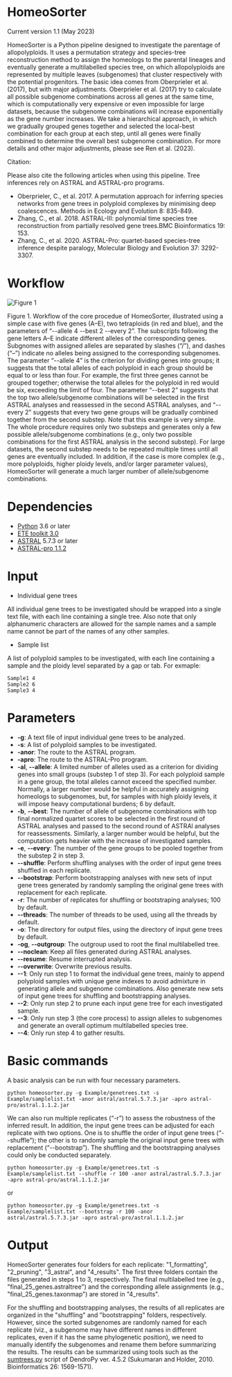 # HomeoSorter

Current version 1.1 (May 2023)

HomeoSorter is a Python pipeline designed to investigate the parentage of allopolyploids. It uses a permutation strategy and species-tree reconstruction method to assign the homeologs to the parental lineages and eventually generate a multilabelled species tree, on which allopolyploids are represented by multiple leaves (subgenomes) that cluster respectively with the potential progenitors. The basic idea comes from Oberprieler et al. (2017), but with major adjustments. Oberprieler et al. (2017) try to calculate all possible subgenome combinations across all genes at the same time, which is computationally very expensive or even impossible for large datasets, because the subgenome combinations will increase exponentially as the gene number increases. We take a hierarchical approach, in which we gradually grouped genes together and selected the local-best combination for each group at each step, until all genes were finally combined to determine the overall best subgenome combination. For more details and other major adjustments, please see Ren et al. (2023).

Citation:

Please also cite the following articles when using this pipeline. Tree inferences rely on ASTRAL and ASTRAL-pro programs.

- Oberprieler, C., et al. 2017. A permutation approach for inferring species networks from gene trees in polyploid complexes by minimising deep coalescences. Methods in Ecology and Evolution 8: 835-849.
- Zhang, C., et al. 2018. ASTRAL-III: polynomial time species tree reconstruction from partially resolved gene trees.BMC Bioinformatics 19: 153.
- Zhang, C., et al. 2020. ASTRAL-Pro: quartet-based species-tree inference despite paralogy, Molecular Biology and Evolution 37: 3292-3307.


# Workflow

![Figure 1](https://github.com/user-attachments/assets/b13cbb3e-69a2-491e-89fc-22a4f23d3f03)


Figure 1. Workflow of the core procedue of HomeoSorter, illustrated using a simple case with five genes (A–E), two tetraploids (in red and blue), and the parameters of “--allele 4 --best 2 --every 2”. The subscripts following the gene letters A–E indicate different alleles of the corresponding genes. Subgnomes with assigned alleles are separated by slashes (“/”), and dashes (“–”) indicate no alleles being assigned to the corresponding subgenomes. The parameter “--allele 4” is the criterion for dividing genes into groups; it suggests that the total alleles of each polyploid in each group should be equal to or less than four. For example, the first three genes cannot be grouped together; otherwise the total alleles for the polyploid in red would be six, exceeding the limit of four. The parameter “--best 2” suggests that the top two allele/subgenome combinations will be selected in the first ASTRAL analyses and reassessed in the second ASTRAL analyses, and “--every 2” suggests that every two gene groups will be gradually combined together from the second substep. Note that this example is very simple. The whole procedure requires only two substeps and generates only a few possible allele/subgenome combinations (e.g., only two possible combinations for the first ASTRAL analysis in the second substep). For large datasets, the second substep needs to be repeated multiple times until all genes are eventually included. In addition, if the case is more complex (e.g., more polyploids, higher ploidy levels, and/or larger parameter values), HomeoSorter will generate a much larger number of allele/subgenome combinations.

# Dependencies

- [Python](https://www.python.org/downloads/) 3.6 or later
- [ETE toolkit 3.0](http://etetoolkit.org/download/)
- [ASTRAL](https://github.com/smirarab/ASTRAL) 5.7.3 or later
- [ASTRAL-pro 1.1.2](https://github.com/chaoszhang/A-pro/tree/paper)

# Input

- Individual gene trees

All individual gene trees to be investigated should be wrapped into a single text file, with each line containing a single tree. Also note that only alphanumeric characters are allowed for the sample names and a sample name cannot be part of the names of any other samples.

- Sample list

A list of polyploid samples to be investigated, with each line containing a sample and the ploidy level separated by a gap or tab. For exmaple:
```
Sample1 4
Sample2 6
Sample3 4
```

# Parameters

- **-g**:                           A text file of input individual gene trees to be analyzed.
- **-s**:                           A list of polyploid samples to be investigated.
- **-anor**:                        The route to the ASTRAL program.
- **-apro**:                        The route to the ASTRAL-Pro program.
- **-al**, **--allele**:            A limited number of alleles used as a criterion for dividing genes into small groups (substep 1 of step 3). For each polyploid sample in a gene group, the total alleles cannot exceed the specified number. Normally, a larger number would be helpful in accurately assigning homeologs to subgenomes, but, for samples with high ploidy levels, it will impose heavy computational burdens; 6 by default.
- **-b**, **--best**:               The number of allele of subgenome combinations with top final normalized quartet scores to be selected in the first round of ASTRAL analyses and passed to the second round of ASTRAl analyses for reassessments. Similarly, a larger number would be helpful, but the computation gets heavier with the increase of investigated samples.
- **-e**, **--every**:              The number of the gene groups to be pooled together from the substep 2 in step 3.
- **--shuffle**:                    Perform shuffling analyses with the order of input gene trees shuffled in each replicate.
- **--bootstrap**:                  Perform bootstrapping analyses with new sets of input gene trees generated by randomly sampling the original gene trees with replacement for each replicate.
- **-r**:                           The number of replicates for shuffling or bootstraping analyses; 100 by default.
- **--threads**:                    The number of threads to be used, using all the threads by default.
- **-o**:                           The directory for output files, using the directory of input gene trees by default.
- **-og**, **--outgroup**:          The outgroup used to root the final multilabelled tree.
- **--noclean**:                    Keep all files generated during ASTRAL analyses.
- **--resume**:                     Resume interrupted analysis.
- **--overwrite**:                  Overwrite previous results.
- **--1**:                          Only run step 1 to format the individual gene trees, mainly to append polyploid samples with unique gene indexes to avoid admixture in generating allele and subgenome combinations. Also generate new sets of input gene trees for shuffling and bootstrapping analyses.
- **--2**:                          Only run step 2 to prune each input gene tree for each investigated sample.
- **--3**:                          Only run step 3 (the core process) to assign alleles to subgenomes and generate an overall optimum multilabelled species tree.
- **--4**:                          Only run step 4 to gather results.


# Basic commands

A basic analysis can be run with four necessary parameters.
```
python homeosorter.py -g Example/genetrees.txt -s Example/samplelist.txt -anor astral/astral.5.7.3.jar -apro astral-pro/astral.1.1.2.jar
```

We can also run multiple replicates (“-r”) to assess the robustness of the inferred result. In addition, the input gene trees can be adjusted for each replicate with two options. One is to shuffle the order of input gene trees (“--shuffle”); the other is to randomly sample the original input gene trees with replacement (“--bootstrap”). The shuffling and the bootstrapping analyses could only be conducted separately. 
```
python homeosorter.py -g Example/genetrees.txt -s Example/samplelist.txt --shuffle -r 100 -anor astral/astral.5.7.3.jar -apro astral-pro/astral.1.1.2.jar
```
or
```
python homeosorter.py -g Example/genetrees.txt -s Example/samplelist.txt --bootstrap -r 100 -anor astral/astral.5.7.3.jar -apro astral-pro/astral.1.1.2.jar
```

# Output

HomeoSorter generates four folders for each replicate: "1_formatting", "2_pruning", "3_astral", and "4_results". The first three folders contain the files generated in steps 1 to 3, respectively. The final multilabelled tree (e.g., "final_25_genes.astraltree") and the corresponding allele assignments (e.g., "final_25_genes.taxonmap") are stored in "4_results". 

For the shuffling and bootstrapping analyses, the results of all replicates are organized in the "shuffling" and "bootstrapping" folders, respectively. However, since the sorted subgenomes are randomly named for each replicate (viz., a subgenome may have different names in different replicates, even if it has the same phylogenetic position), we need to manually identify the subgenomes and rename them before summarizing the results. The results can be summarized using tools such as the [sumtrees.py](https://dendropy.org/programs/sumtrees.html) script of DendroPy ver. 4.5.2 (Sukumaran and Holder, 2010. Bioinformatics 26: 1569-1571).
